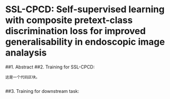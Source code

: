 # SSL-CPCD: Self-supervised learning with composite pretext-class discrimination loss for improved generalisability in endoscopic image analaysis
##1. Abstract
##2. Training for SSL-CPCD:
<pre><code>这是一个代码区块。

</code></pre>
##3. Training for downstream task:
